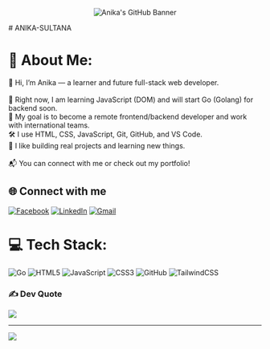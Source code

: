<p align="center">
  <img src="[https://raw.githubusercontent.com/your-username/your-repo-name/main/banner.png](https://github.com/Anika1111122222/Anika1111122222/blob/c41d630b99c1d6ed23141b22f155805b7ed98cff/banner.png)" alt="Anika's GitHub Banner" />
</p>
# ANIKA-SULTANA

# 💫 About Me:
👋 Hi, I’m Anika — a learner and future full-stack web developer.<br><br>🔭 Right now, I am learning JavaScript (DOM) and will start Go (Golang) for backend soon.  <br>🎯 My goal is to become a remote frontend/backend developer and work with international teams.  <br>🛠️ I use HTML, CSS, JavaScript, Git, GitHub, and VS Code.  <br>🌱 I like building real projects and learning new things.<br><br>📬 You can connect with me or check out my portfolio!<br>


## 🌐 Connect with me

[![Facebook](https://img.shields.io/badge/Facebook-1877F2?style=for-the-badge&logo=facebook&logoColor=white)](https://www.facebook.com/anika.sultana.421633)
[![LinkedIn](https://img.shields.io/badge/LinkedIn-0A66C2?style=for-the-badge&logo=linkedin&logoColor=white)](https://www.linkedin.com/in/anika-sultana-39690b365/)
[![Gmail](https://img.shields.io/badge/Gmail-D14836?style=for-the-badge&logo=gmail&logoColor=white)](mailto:sultanaanika437@gmail.com)


# 💻 Tech Stack:
![Go](https://img.shields.io/badge/go-%2300ADD8.svg?style=for-the-badge&logo=go&logoColor=white)
![HTML5](https://img.shields.io/badge/html5-%23E34F26.svg?style=for-the-badge&logo=html5&logoColor=white)
![JavaScript](https://img.shields.io/badge/javascript-%23323330.svg?style=for-the-badge&logo=javascript&logoColor=%23F7DF1E)
![CSS3](https://img.shields.io/badge/css3-%231572B6.svg?style=for-the-badge&logo=css3&logoColor=white)
![GitHub](https://img.shields.io/badge/github-%23121011.svg?style=for-the-badge&logo=github&logoColor=white)
![TailwindCSS](https://img.shields.io/badge/tailwindcss-%2338B2AC.svg?style=for-the-badge&logo=tailwind-css&logoColor=white)

### ✍️ Dev Quote
![](https://quotes-github-readme.vercel.app/api?type=horizontal&theme=radical)

---
[![](https://visitcount.itsvg.in/api?id=Anika1111122222&icon=0&color=0)](https://visitcount.itsvg.in)
